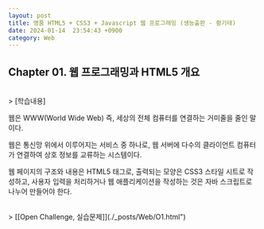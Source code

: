 ```yaml
---
layout: post
title: 명품 HTML5 + CSS3 + Javascript 웹 프로그래밍 (생능출판 - 황기태)
date: 2024-01-14  23:54:43 +0900
category: Web
---
```

## Chapter 01. 웹 프로그래밍과 HTML5 개요

<br>
> [학습내용]

웹은 WWW(World Wide Web) 즉, 세상의 전체 컴퓨터를 연결하는 거미줄을 줄인 말이다.

웹은 통신망 위에서 이루어지는 서비스 중 하나로, 웹 서버에 다수의 클라이언트 컴퓨터가 연결하여 상호 정보를 교류하는 시스템이다.

웹 페이지의 구조와 내용은 HTML5 태그로, 출력되는 모양은 CSS3 스타일 시트로 작성하고, 사용자 입력을 처리하거나 웹 애플리케이션을 작성하는 것은 자바 스크립트로 나누어 만들어야 한다.

<br>
> [[Open Challenge, 실습문제]](./_posts/Web/O1.html")

